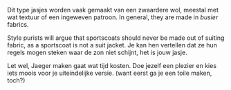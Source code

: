 Dit type jasjes worden vaak gemaakt van een zwaardere wol, meestal met wat textuur of een ingeweven patroon. In general, they are made in _busier_ fabrics.

Style purists will argue that sportscoats should never be made out of suiting fabric, as a sportscoat is not a suit jacket. Je kan hen vertellen dat ze hun regels mogen steken waar de zon niet schijnt, het is jouw jasje.

Let wel, Jaeger maken gaat wat tijd kosten. Doe jezelf een plezier en kies iets moois voor je uiteindelijke versie. (want eerst ga je een toile maken, toch?)
